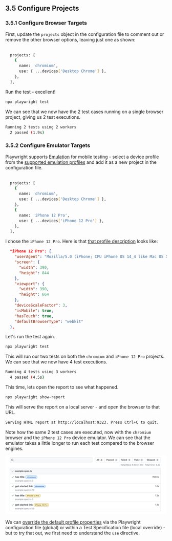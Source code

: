 ## 3.5 Configure Projects


### 3.5.1 Configure Browser Targets

First, update the `projects` object in the configuration file to comment out or remove the other browser options, leaving just one as shown:

```bash

  projects: [
    {
      name: 'chromium',
      use: { ...devices['Desktop Chrome'] },
    },
  ],
```

Run the test - excellent!

```bash
npx playwright test
```
We can see that we now have the 2 test cases running on a single browser project, giving us 2 test executions.

```bash
Running 2 tests using 2 workers
  2 passed (1.9s)
```

### 3.5.2 Configure Emulator Targets


Playwright supports [Emulation](https://playwright.dev/docs/emulation) for mobile testing - select a device profile from the [supported emulation profiles](https://github.com/microsoft/playwright/blob/main/packages/playwright-core/src/server/deviceDescriptorsSource.json) and add it as a new project in the configuration file. 

```bash

  projects: [
    {
      name: 'chromium',
      use: { ...devices['Desktop Chrome'] },
    },
    {
      name: 'iPhone 12 Pro',
      use: { ...devices['iPhone 12 Pro'] },
    },
  ],
```
I chose the `iPhone 12 Pro`. Here is that [that profile description](https://github.com/microsoft/playwright/blob/main/packages/playwright-core/src/server/deviceDescriptorsSource.json) looks like:

```json
  "iPhone 12 Pro": {
    "userAgent": "Mozilla/5.0 (iPhone; CPU iPhone OS 14_4 like Mac OS X) AppleWebKit/605.1.15 (KHTML, like Gecko) Version/17.0 Mobile/15E148 Safari/604.1",
    "screen": {
      "width": 390,
      "height": 844
    },
    "viewport": {
      "width": 390,
      "height": 664
    },
    "deviceScaleFactor": 3,
    "isMobile": true,
    "hasTouch": true,
    "defaultBrowserType": "webkit"
  },
```

Let's run the test again.

```bash
npx playwright test
```
This will run our two tests on both the `chromium` and `iPhone 12 Pro` projects. We can see that we now have 4 test executions.

```bash
Running 4 tests using 3 workers
  4 passed (4.5s)
```
This time, lets open the report to see what happened.

```bash
npx playwright show-report
```
This will serve the report on a local server - and open the browser to that URL.

```bash
Serving HTML report at http://localhost:9323. Press Ctrl+C to quit.
```

Note how the same 2 test cases are executed, now with the `chromium` browser and the `iPhone 12 Pro` device emulator. We can see that the emulator takes a little longer to run each test compared to the browser engines.

![Emulated Test](./assets/03-run-emulator.png)

We can [override the default profile properties](https://playwright.dev/docs/emulation) via the Playwright configuration file (global) or within a Test Specification file (local override) - but to try that out, we first need to understand the `use` directive.
